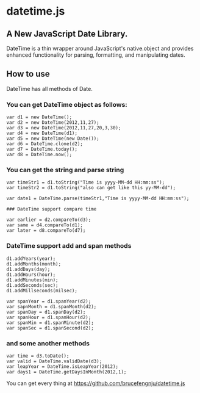 # datetime.js
## A New JavaScript Date Library.
DateTime is a thin wrapper around JavaScript's native.object and provides enhanced functionality for parsing, formatting, and manipulating dates.

## How to use
DateTime has all methods of Date.

### You can get DateTime object as follows:

	var d1 = new DateTime();
	var d2 = new DateTime(2012,11,27);
	var d3 = new DateTime(2012,11,27,20,3,30);
	var d4 = new DateTime(d1);
	var d5 = new DateTime(new Date());
	var d6 = DateTime.clone(d2);
	var d7 = DateTime.today();
	var d8 = DateTime.now();

### You can get the string and parse string

	var timeStr1 = d1.toString("Time is yyyy-MM-dd HH:mm:ss");
	var timeStr2 = d1.toString("also can get like this yy-MM-dd");

	var date1 = DateTime.parse(timeStr1,"Time is yyyy-MM-dd HH:mm:ss");

	### DateTime support compare time

	var earlier = d2.compareTo(d3);
	var same = d4.compareTo(d1);
	var later = d8.compareTo(d7);

### DateTime support add and span methods
	
	d1.addYears(year);
	d1.addMonths(month);
	d1.addDays(day);
	d1.addHours(hour);
	d1.addMinutes(min);
	d1.addSeconds(sec);
	d1.addMillseconds(milsec);

	var spanYear = d1.spanYear(d2);
	var sapnMonth = d1.spanMonth(d2);
	var spanDay = d1.spanDay(d2);
	var spanHour = d1.spanHour(d2);
	var spanMin = d1.spanMinute(d2);
	var spanSec = d1.spanSecond(d2);

### and some another methods

	var time = d3.toDate();
	var valid = DateTime.validDate(d3);
	var leapYear = DateTime.isLeapYear(2012);
	var days1 = DateTime.getDaysInMonth(2012,1);


You can get every thing at https://github.com/brucefengnju/datetime.js
